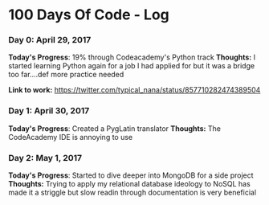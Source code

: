 # 100 Days Of Code - Log

### Day 0: April 29, 2017

**Today's Progress**: 19% through Codeacademy's Python track
**Thoughts:** I started learning Python again for a job I had applied for but it was a bridge too far....def more practice needed

**Link to work:** https://twitter.com/typical_nana/status/857710282474389504

### Day 1: April 30, 2017

**Today's Progress**: Created a PygLatin translator
**Thoughts:** The CodeAcademy IDE is annoying to use

### Day 2: May 1, 2017

**Today's Progress**: Started to dive deeper into MongoDB for a side project
**Thoughts:** Trying to apply my relational database ideology to NoSQL has made it a striggle but slow readin through documentation is very beneficial
